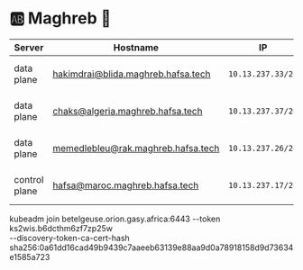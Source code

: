 # :ab: Maghreb :brain:

| Server           | Hostname                             |  IP               | Specs                 |
|------------------|--------------------------------------|-------------------|-----------------------|
| data plane    |    hakimdrai@blida.maghreb.hafsa.tech | `10.13.237.33/24` | 64GB Ram,      16cpus |
| data plane       |    chaks@algeria.maghreb.hafsa.tech  | `10.13.237.37/24` | 64GB Ram,      16cpus |
| data plane       |    memedlebleu@rak.maghreb.hafsa.tech  | `10.13.237.26/24` | 64GB Ram,       8cpus |
| control plane       |    hafsa@maroc.maghreb.hafsa.tech   | `10.13.237.17/24` | 64GB Ram,      16cpus |



kubeadm join betelgeuse.orion.gasy.africa:6443 --token ks2wis.b6dcthm6zf7zp25w \
    --discovery-token-ca-cert-hash sha256:0a61dd16cad49b9439c7aaeeb63139e88aa9d0a78918158d9d73634e1585a723
